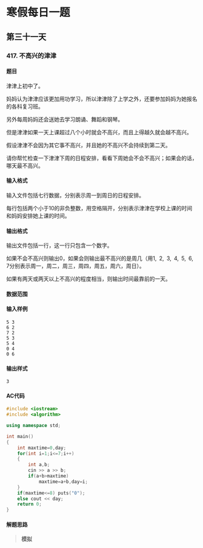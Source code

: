 # 寒假每日一题

## 第三十一天

### 417. 不高兴的津津

#### 题目

津津上初中了。

妈妈认为津津应该更加用功学习，所以津津除了上学之外，还要参加妈妈为她报名的各科复习班。

另外每周妈妈还会送她去学习朗诵、舞蹈和钢琴。

但是津津如果一天上课超过八个小时就会不高兴，而且上得越久就会越不高兴。

假设津津不会因为其它事不高兴，并且她的不高兴不会持续到第二天。

请你帮忙检查一下津津下周的日程安排，看看下周她会不会不高兴；如果会的话，哪天最不高兴。

####  输入格式

输入文件包括七行数据，分别表示周一到周日的日程安排。

每行包括两个小于10的非负整数，用空格隔开，分别表示津津在学校上课的时间和妈妈安排她上课的时间。

#### 输出格式

输出文件包括一行，这一行只包含一个数字。

如果不会不高兴则输出0，如果会则输出最不高兴的是周几（用1, 2, 3, 4, 5, 6, 7分别表示周一，周二，周三，周四，周五，周六，周日）。

如果有两天或两天以上不高兴的程度相当，则输出时间最靠前的一天。

#### 数据范围



#### 输入样例

```
5 3
6 2
7 2
5 3
5 4
0 4
0 6
```

#### 输出样式

```
3
```

#### AC代码

```c++
#include <iostream>
#include <algorithm>

using namespace std;

int main()
{
    int maxtime=0,day;
    for(int i=1;i<=7;i++)
    {
        int a,b;
        cin >> a >> b;
        if(a+b>maxtime)
            maxtime=a+b,day=i;
    }
    if(maxtime<=8) puts("0");
    else cout << day;
    return 0;
}
```

#### 解题思路

> **模拟**

> 